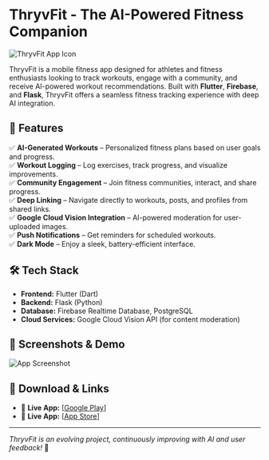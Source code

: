 # ThryvFit - The AI-Powered Fitness Companion

![ThryvFit App Icon](https://www.dropbox.com/scl/fi/twv5ggpmx5ydmqrf5duas/play-store-icon.png?rlkey=v36xagy38pzgwslvw3mnev98s&st=aaljgf2h&dl=0)

ThryvFit is a mobile fitness app designed for athletes and fitness enthusiasts looking to track workouts, engage with a community, and receive AI-powered workout recommendations. Built with **Flutter**, **Firebase**, and **Flask**, ThryvFit offers a seamless fitness tracking experience with deep AI integration.

## 🚀 Features
✅ **AI-Generated Workouts** – Personalized fitness plans based on user goals and progress.  
✅ **Workout Logging** – Log exercises, track progress, and visualize improvements.  
✅ **Community Engagement** – Join fitness communities, interact, and share progress.  
✅ **Deep Linking** – Navigate directly to workouts, posts, and profiles from shared links.  
✅ **Google Cloud Vision Integration** – AI-powered moderation for user-uploaded images.  
✅ **Push Notifications** – Get reminders for scheduled workouts.  
✅ **Dark Mode** – Enjoy a sleek, battery-efficient interface.  

## 🛠 Tech Stack
- **Frontend:** Flutter (Dart)  
- **Backend:** Flask (Python)  
- **Database:** Firebase Realtime Database, PostgreSQL  
- **Cloud Services:** Google Cloud Vision API (for content moderation)  

## 📸 Screenshots & Demo
![App Screenshot](https://imgur.com/a/N1geMJR)

## 📲 Download & Links
- 📱 **Live App:** [[Google Play](https://play.google.com/store/apps/details?id=com.thryvfit.app&pli=1)]
- 📱 **Live App:** [[App Store](https://apps.apple.com/ca/app/thryvfit/id6740348787)]

---

_ThryvFit is an evolving project, continuously improving with AI and user feedback!_ 🚀
